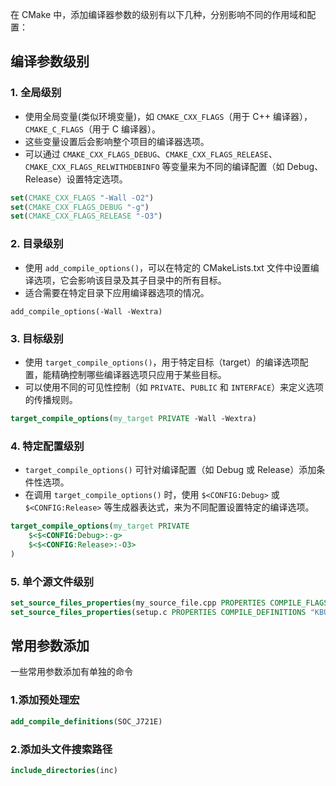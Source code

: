 在 CMake 中，添加编译器参数的级别有以下几种，分别影响不同的作用域和配置：

## 编译参数级别
### 1. **全局级别**

- 使用全局变量(类似环境变量)，如 `CMAKE_CXX_FLAGS`（用于 C++ 编译器），`CMAKE_C_FLAGS`（用于 C 编译器）。
- 这些变量设置后会影响整个项目的编译器选项。
- 可以通过 `CMAKE_CXX_FLAGS_DEBUG`、`CMAKE_CXX_FLAGS_RELEASE`、`CMAKE_CXX_FLAGS_RELWITHDEBINFO` 等变量来为不同的编译配置（如 Debug、Release）设置特定选项。
```cmake
set(CMAKE_CXX_FLAGS "-Wall -O2") 
set(CMAKE_CXX_FLAGS_DEBUG "-g") 
set(CMAKE_CXX_FLAGS_RELEASE "-O3")
```

### 2. **目录级别**

- 使用 `add_compile_options()`，可以在特定的 CMakeLists.txt 文件中设置编译选项，它会影响该目录及其子目录中的所有目标。
- 适合需要在特定目录下应用编译器选项的情况。

```cmkae
add_compile_options(-Wall -Wextra)
```

### 3. **目标级别**

- 使用 `target_compile_options()`，用于特定目标（target）的编译选项配置，能精确控制哪些编译器选项只应用于某些目标。
- 可以使用不同的可见性控制（如 `PRIVATE`、`PUBLIC` 和 `INTERFACE`）来定义选项的传播规则。
```cmake
target_compile_options(my_target PRIVATE -Wall -Wextra)
```

### 4. **特定配置级别**

- `target_compile_options()` 可针对编译配置（如 Debug 或 Release）添加条件性选项。
- 在调用 `target_compile_options()` 时，使用 `$<CONFIG:Debug>` 或 `$<CONFIG:Release>` 等生成器表达式，来为不同配置设置特定的编译选项。
```cmake
target_compile_options(my_target PRIVATE     
	$<$<CONFIG:Debug>:-g>     
	$<$<CONFIG:Release>:-O3> 
)
```

### 5. **单个源文件级别**

```cmake
set_source_files_properties(my_source_file.cpp PROPERTIES COMPILE_FLAGS "-g")
set_source_files_properties(setup.c PROPERTIES COMPILE_DEFINITIONS "KBUILD_BASENAME=\"setup\";KBUILD_MODNAME=\"setup\"")
```

## 常用参数添加
一些常用参数添加有单独的命令
### 1.添加预处理宏

```cmake
add_compile_definitions(SOC_J721E)
```

### 2.添加头文件搜索路径

```cmake
include_directories(inc)
```
